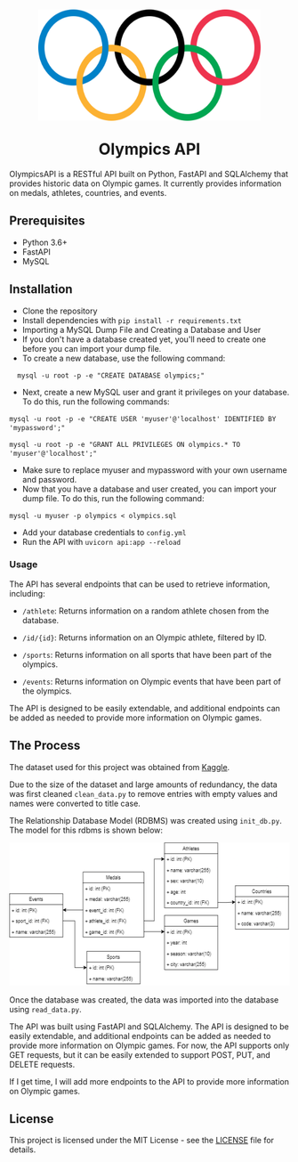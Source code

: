 <h1 align="center">
<img src="data/olympics.png" width="400" height="200" alt="logo" style="display:block; margin:auto;">
<br>
Olympics API 
</h1>

OlympicsAPI is a RESTful API built on Python, FastAPI and SQLAlchemy that provides historic data on Olympic games. 
It currently provides information on medals, athletes, countries, and events.

## Prerequisites

- Python 3.6+
- FastAPI
- MySQL

## Installation
- Clone the repository 
- Install dependencies with `pip install -r requirements.txt`
- Importing a MySQL Dump File and Creating a Database and User
- If you don't have a database created yet, you'll need to create one before you can import your dump file. 
- To create a new database, use the following command:
```
  mysql -u root -p -e "CREATE DATABASE olympics;"
```
- Next, create a new MySQL user and grant it privileges on your database. To do this, run the following commands:
```
mysql -u root -p -e "CREATE USER 'myuser'@'localhost' IDENTIFIED BY 'mypassword';"
```
```
mysql -u root -p -e "GRANT ALL PRIVILEGES ON olympics.* TO 'myuser'@'localhost';"
```
- Make sure to replace myuser and mypassword with your own username and password.
- Now that you have a database and user created, you can import your dump file. To do this, run the following command:
```
mysql -u myuser -p olympics < olympics.sql
```
- Add your database credentials to `config.yml`
- Run the API with `uvicorn api:app --reload`

### Usage
The API has several endpoints that can be used to retrieve information, including:

- `/athlete`: Returns information on a random athlete chosen from the database.

- `/id/{id}`: Returns information on an Olympic athlete, filtered by ID.

- `/sports`: Returns information on all sports that have been part of the olympics.

- `/events`: Returns information on Olympic events that have been part of the olympics.

The API is designed to be easily extendable, and additional endpoints can be added as needed to provide more information on Olympic games.

## The Process

The dataset used for this project was obtained from [Kaggle](https://www.kaggle.com/datasets/nitishsharma01/olympics-124-years-datasettill-2020).

Due to the size of the dataset and large amounts of redundancy, the data was first cleaned `clean_data.py` to remove 
entries with empty values and names were converted to title case.

The Relationship Database Model (RDBMS) was created using `init_db.py`. The model for this rdbms is shown below:

<img src="data/rdbms.png" width="552" height="257" alt="db">

Once the database was created, the data was imported into the database using `read_data.py`.

The API was built using FastAPI and SQLAlchemy. The API is designed to be easily extendable, and additional endpoints can be added as needed to provide more information on Olympic games.
For now, the API supports only GET requests, but it can be easily extended to support POST, PUT, and DELETE requests.

If I get time, I will add more endpoints to the API to provide more information on Olympic games.

## License

This project is licensed under the MIT License - see the [LICENSE](LICENSE) file for details.
